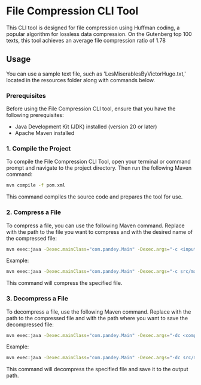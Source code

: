 # File Compression CLI Tool

This CLI tool is designed for file compression using Huffman coding, a popular algorithm for lossless data compression. On the Gutenberg top 100 texts, this tool achieves an average file compression ratio of 1.78

## Usage
You can use a sample text file, such as 'LesMiserablesByVictorHugo.txt,' located in the resources folder along with commands below.

### Prerequisites

Before using the File Compression CLI tool, ensure that you have the following prerequisites:

- Java Development Kit (JDK) installed (version 20 or later)
- Apache Maven installed

### 1. Compile the Project

To compile the File Compression CLI Tool, open your terminal or command prompt and navigate to the project directory. Then run the following Maven command:

```sh
mvn compile -f pom.xml
```
This command compiles the source code and prepares the tool for use.

### 2. Compress a File

To compress a file, you can use the following Maven command. Replace <inputFilePath> with the path to the file you want to compress and <outputFileName> with the desired name of the compressed file:
```sh
mvn exec:java -Dexec.mainClass="com.pandey.Main" -Dexec.args="-c <inputFilePath> -o <outputFileName>"
```
Example:
```sh
mvn exec:java -Dexec.mainClass="com.pandey.Main" -Dexec.args="-c src/main/resources/LesMiserablesByVictorHugo.txt -o src/main/resources/LesMiserablesByVictorHugo[Compressed]"
```
This command will compress the specified file.

### 3. Decompress a File
To decompress a file, use the following Maven command. Replace <compressedFilePath> with the path to the compressed file and <outputFilePath> with the path where you want to save the decompressed file:

```sh
mvn exec:java -Dexec.mainClass="com.pandey.Main" -Dexec.args="-dc <compressedFilePath> -o <outputFilePath>"
```
Example:

```sh
mvn exec:java -Dexec.mainClass="com.pandey.Main" -Dexec.args="-dc src/main/resources/LesMiserablesByVictorHugo[Compressed] -o src/main/resources/LesMiserablesByVictorHugo[Decompressed]"
```
This command will decompress the specified file and save it to the output path.